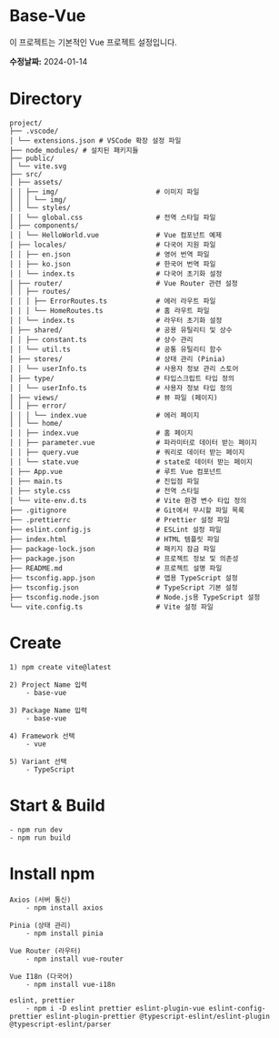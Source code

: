 # Base-Vue

이 프로젝트는 기본적인 Vue 프로젝트 설정입니다.

**수정날짜:**
2024-01-14

# Directory

```
project/
├── .vscode/
│ └── extensions.json # VSCode 확장 설정 파일
├── node_modules/ # 설치된 패키지들
├── public/
│ └── vite.svg
├── src/
│ ├── assets/
│ │ ├── img/                        # 이미지 파일
│ │ │ └── img/
│ │ └── styles/
│ │ └── global.css                  # 전역 스타일 파일
│ ├── components/
│ │ └── HelloWorld.vue              # Vue 컴포넌트 예제
│ ├── locales/                      # 다국어 지원 파일
│ │ ├── en.json                     # 영어 번역 파일
│ │ ├── ko.json                     # 한국어 번역 파일
│ │ └── index.ts                    # 다국어 초기화 설정
│ ├── router/                       # Vue Router 관련 설정
│ │ ├── routes/
│ │ │ ├── ErrorRoutes.ts            # 에러 라우트 파일
│ │ │ └── HomeRoutes.ts             # 홈 라우트 파일
│ │ └── index.ts                    # 라우터 초기화 설정
│ ├── shared/                       # 공용 유틸리티 및 상수
│ │ ├── constant.ts                 # 상수 관리
│ │ └── util.ts                     # 공통 유틸리티 함수
│ ├── stores/                       # 상태 관리 (Pinia)
│ │ └── userInfo.ts                 # 사용자 정보 관리 스토어
│ ├── type/                         # 타입스크립트 타입 정의
│ │ └── userInfo.ts                 # 사용자 정보 타입 정의
│ ├── views/                        # 뷰 파일 (페이지)
│ │ ├── error/
│ │ │ └── index.vue                 # 에러 페이지
│ │ └── home/
│ │ ├── index.vue                   # 홈 페이지
│ │ ├── parameter.vue               # 파라미터로 데이터 받는 페이지
│ │ ├── query.vue                   # 쿼리로 데이터 받는 페이지
│ │ └── state.vue                   # state로 데이터 받는 페이지
│ ├── App.vue                       # 루트 Vue 컴포넌트
│ ├── main.ts                       # 진입점 파일
│ ├── style.css                     # 전역 스타일
│ └── vite-env.d.ts                 # Vite 환경 변수 타입 정의
├── .gitignore                      # Git에서 무시할 파일 목록
├── .prettierrc                     # Prettier 설정 파일
├── eslint.config.js                # ESLint 설정 파일
├── index.html                      # HTML 템플릿 파일
├── package-lock.json               # 패키지 잠금 파일
├── package.json                    # 프로젝트 정보 및 의존성
├── README.md                       # 프로젝트 설명 파일
├── tsconfig.app.json               # 앱용 TypeScript 설정
├── tsconfig.json                   # TypeScript 기본 설정
├── tsconfig.node.json              # Node.js용 TypeScript 설정
└── vite.config.ts                  # Vite 설정 파일
```

# Create

    1) npm create vite@latest

    2) Project Name 입력
        - base-vue

    3) Package Name 입력
        - base-vue

    4) Framework 선택
        - vue

    5) Variant 선택
        - TypeScript

# Start & Build

    - npm run dev
    - npm run build

# Install npm

    Axios (서버 통신)
        - npm install axios

    Pinia (상태 관리)
        - npm install pinia

    Vue Router (라우터)
        - npm install vue-router

    Vue I18n (다국어)
        - npm install vue-i18n

    eslint, prettier
        - npm i -D eslint prettier eslint-plugin-vue eslint-config-prettier eslint-plugin-prettier @typescript-eslint/eslint-plugin @typescript-eslint/parser
